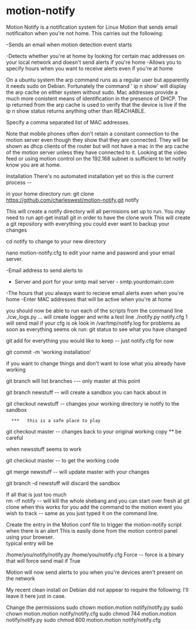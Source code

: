 motion-notify
=============

Motion Notify is a notification system for Linux Motion that sends  email notificaiton when you're not home.
This carries out the following:

-Sends an email when motion detection event starts

-Detects whether you're at home by looking for certain mac addresses on your local network and doesn't send alerts if you're home
-Allows you to specify hours when you want to receive alerts even if you're at home

On a ubuntu system the arp command runs as a regular user but apparently it needs sudo on Debian.  Fortunately the command ' ip n show'  will display the arp cache on either system without sudo.  Mac addresses provide a much more conistent means of identification in the presence of DHCP.  The ip returned from the arp cache is used to verify that the device is live if the ip n show status returns anything other than REACHABLE.  

Specify a comma separated list of MAC addresses. 

Note that mobile phones often don't retain a constant connection to the motion server even though they show that they are connected. They will be shown as dhcp clients of the router but will not have a mac in the arp cache of the motion server unless they have connected to it.  Looking at the video feed or using motion control on the 192.168 subnet is sufficient to let notify know you are at home.

Installation
There's no automated installation yet so this is the current process  --  

in your home directory run:
git clone https://github.com/charleswest/motion-notify.git notify

   This will create a notify directory will all     permisions set up to run.
   You may need to run apt-get install git in order to have the clone work
   This will create a git repository with everything you could ever want to backup your changes
   
cd notify     to   change to your new directory

nano motion-notify.cfg     to edit  your name and pasword
     and your email server. 
     
-Email address to send alerts to
- Server and port for your smtp mail server  -   smtp.yourdomain.com    

-The hours that you always want to recieve email alerts even when you're home
-Enter MAC addresses that will be active when you're at home
   
you should now be able to run each of the scripts from the command line
./cw_logs.py   ...   will create logger and write a test line
./notify.py  notify.cfg  1    will send mail if your cfg is ok
look in /var/tmp/notify.log   for problems
as soon as everything seems ok run:
git status       to see what you have changed 

git add          for everything you would like to keep    --  just notify.cfg for now

git commit -m 'working installation'

if you want to change things and don't want to lose what you already have working

git branch   will list branches   --- only master at this point

git branch  newstuff    --  will create a sandbox you can hack about in

git checkout newstuff   --   changes your working directory ie notify to the sandbox

      ***   this is a safe place to play
      
git checkout  master    --   changes back to your original working copy  **  be  careful

when newsstuff seems to work

git checkout master   -- to get the working code

git merge newstuff    -- will update master with your changes

git branch -d newstuff  will discard the sandbox

If all that is just too much  
  rm -rf notify    --  will kill the whole shebang and you can start over fresh at git clone 
when this works for you  add the command to the motion event you
wish to track -- same as you just typed it on the command line.

Create the entry in the Motion conf file to trigger the motion-notify script when there is an alert
This is easily done from the motion control panel using your browser.  
typical entry will be

/home/you/notify/notify.py /home/you/notify.cfg Force  --   force is a binary that will force send mail if True

Motion will now send alerts to you when you're devices aren't present on the network

My recent clean install on Debian did not appear to require the following:
  I'll leave it here just  in case.

Change the permissions
sudo chown motion.motion notify/notify.py
sudo chown motion.motion notify/notify.cfg
sudo chmod 744 motion.motion notify/notify.py
sudo chmod 600 motion.motion notify/notify.cfg

